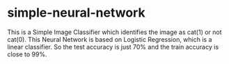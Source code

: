# simple-neural-network
This is a Simple Image Classifier which identifies the image as cat(1) or not cat(0).
This Neural Network is based on Logistic Regression, which is a linear classifier. 
So the test accuracy is just 70% and the train accuracy is close to 99%.
